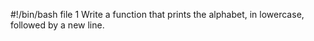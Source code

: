 #!/bin/bash
file 1 Write a function that prints the alphabet, in lowercase, followed by a new line.
